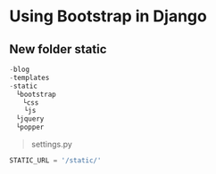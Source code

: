 # Using Bootstrap in Django

## New folder static

```python
-blog
-templates
-static
　└bootstrap
　　└css
  　└js
　└jquery
　└popper
```

> settings.py

```python
STATIC_URL = '/static/'
```

